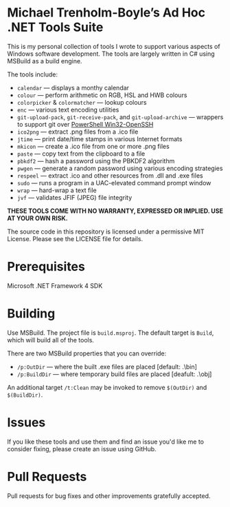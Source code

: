 # Michael Trenholm-Boyle’s Ad Hoc .NET Tools Suite

This is my personal collection of tools I wrote to support various aspects of Windows software
development. The tools are largely written in C# using MSBuild as a build engine.

The tools include:

*	`calendar` — displays a monthy calendar
*	`colour` — perform arithmetic on RGB, HSL and HWB colours
*	`colorpicker` & `colormatcher` — lookup colours
*	`enc` — various text encoding utilities
*	`git-upload-pack`, `git-receive-pack`, and `git-upload-archive` — wrappers to support git over
		[PowerShell Win32-OpenSSH](https://github.com/PowerShell/Win32-OpenSSH)
*	`ico2png` — extract .png files from a .ico file
*	`jtime` — print date/time stamps in various Internet formats
*	`mkicon` — create a .ico file from one or more .png files
*	`paste` — copy text from the clipboard to a file
*	`pbkdf2` — hash a password using the PBKDF2 algorithm
*	`pwgen` — generate a random password using various encoding strategies
*	`respeel` — extract .ico and other resources from .dll and .exe files
*	`sudo` — runs a program in a UAC-elevated command prompt window
*	`wrap` — hard-wrap a text file
*	`jvf` — validates JFIF \(JPEG\) file integrity

**THESE TOOLS COME WITH NO WARRANTY, EXPRESSED OR IMPLIED. USE AT YOUR OWN RISK.**

The source code in this repository is licensed under a permissive MIT License. Please see the
LICENSE file for details.


# Prerequisites

Microsoft .NET Framework 4 SDK


# Building

Use MSBuild. The project file is `build.msproj`. The default target is `Build`, which will build all
of the tools.

There are two MSBuild properties that you can override:

*	`/p:OutDir` — where the built .exe files are placed \[default: .\\bin\]
*	`/p:BuildDir` — where temporary build files are placed \[deafult: .\\obj\]


An additional target `/t:Clean` may be invoked to remove `$(OutDir)` and `$(BuildDir)`.


# Issues

If you like these tools and use them and find an issue you'd like me to consider fixing, please
create an issue using GitHub.


# Pull Requests

Pull requests for bug fixes and other improvements gratefully accepted.
